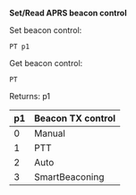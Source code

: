 __Set/Read APRS beacon control__

Set beacon control:

	PT p1

Get beacon control:

	PT

Returns: p1

| p1  | Beacon TX control |
| --- | --- |
| 0 | Manual         |
| 1 | PTT            |
| 2 | Auto           |
| 3 | SmartBeaconing |
